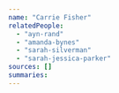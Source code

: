 ```yaml
---
name: "Carrie Fisher"
relatedPeople:
  - "ayn-rand"
  - "amanda-bynes"
  - "sarah-silverman"
  - "sarah-jessica-parker"
sources: []
summaries:
---
```


